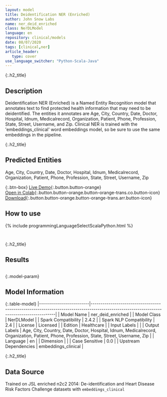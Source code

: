 ```yaml
---
layout: model
title: Deidentification NER (Enriched)
author: John Snow Labs
name: ner_deid_enriched
class: NerDLModel
language: en
repository: clinical/models
date: 08/07/2020
tags: [clinical,ner]
article_header:
   type: cover
use_language_switcher: "Python-Scala-Java"
---
```


{:.h2_title}
## Description 
Deidentification NER (Enriched) is a Named Entity Recognition model that annotates text to find protected health information that may need to be deidentified. The entities it annotates are Age, City, Country, Date, Doctor, Hospital, Idnum, Medicalrecord, Organization, Patient, Phone, Profession, State, Street, Username, and Zip. Clinical NER is trained with the 'embeddings_clinical' word embeddings model, so be sure to use the same embeddings in the pipeline.

 {:.h2_title}
## Predicted Entities
Age, City, Country, Date, Doctor, Hospital, Idnum, Medicalrecord, Organization, Patient, Phone, Profession, State, Street, Username, Zip 

{:.btn-box}
[Live Demo](https://demo.johnsnowlabs.com/healthcare/NER_DEMOGRAPHICS/){:.button.button-orange}<br/>[Open in Colab](https://colab.research.google.com/github/JohnSnowLabs/spark-nlp-workshop/blob/master/tutorials/streamlit_notebooks/healthcare/NER_DEMOGRAPHICS.ipynb){:.button.button-orange.button-orange-trans.co.button-icon}<br/>[Download](https://s3.amazonaws.com/auxdata.johnsnowlabs.com/clinical/models/ner_deid_enriched_en_2.5.3_2.4_1594170530497.zip){:.button.button-orange.button-orange-trans.arr.button-icon}<br/>

## How to use 
<div class="tabs-box" markdown="1">

{% include programmingLanguageSelectScalaPython.html %}

```python

```

```scala

```
</div>

{:.h2_title}
## Results
```bash

```

{:.model-param}
## Model Information

{:.table-model}
|-------------------------|------------------------------------------------------------------------------------------------------------------------------------------|
| Model Name              | ner_deid_enriched                                                                                                                        |
| Model Class             | NerDLModel                                                                                                                               |
| Spark Compatibility     | 2.4.2                                                                                                                                    |
| Spark NLP Compatibility | 2.4                                                                                                                                      |
| License                 | Licensed                                                                                                                                 |
| Edition                 | Healthcare                                                                                                                               |
| Input Labels            |                                                                                                                                          |
| Output Labels           | Age, City, Country, Date, Doctor, Hospital, Idnum, Medicalrecord, Organization, Patient, Phone, Profession, State, Street, Username, Zip |
| Language                | en                                                                                                                                       |
| Dimension               |                                                                                                                                          |
| Case Sensitive          | 0.0                                                                                                                                      |
| Upstream Dependencies   | embeddings_clinical                                                                                                                      |




{:.h2_title}
## Data Source

Trained on JSL enriched n2c2 2014: De-identification and Heart Disease Risk Factors Challenge datasets with `embeddings_clinical`

